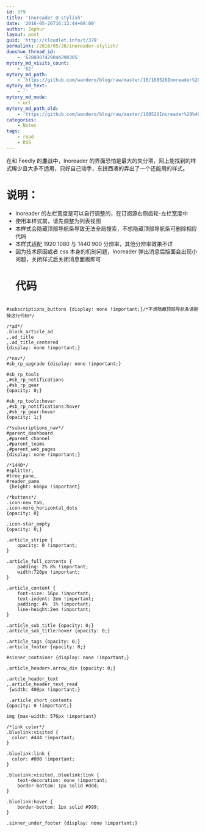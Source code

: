 ```yaml
---
id: 379
title: 'Inoreader @ stylish'
date: '2016-05-26T16:12:44+08:00'
author: Zephur
layout: post
guid: 'http://cloudlet.info/t/379'
permalink: /2016/05/26/inoreader-stylish/
duoshuo_thread_id:
    - '6288907429044290305'
mytory_md_visits_count:
    - '62'
mytory_md_path:
    - 'https://github.com/wandero/blog/raw/master/16/160526Inoreader%20%40%20stylish.md'
mytory_md_text:
    - ''
mytory_md_mode:
    - url
mytory_md_path_old:
    - 'https://github.com/wandero/blog/raw/master/160526Inoreader%20%40%20stylish.md'
categories:
    - Notes
tags:
    - read
    - RSS
---
```


在和 Feedly 的鏖战中，Inoreader 的界面恐怕是最大的失分项，网上能找到的样式稀少且大多不适用，只好自己动手，东拼西凑的弄出了一个还能用的样式。

<!-- more -->

# 说明：

- Inoreader 的左栏宽度是可以自行调整的，在订阅源右侧齿轮-左栏宽度中
- 使用本样式前，请先调整为列表视图
- 本样式会隐藏顶部导航条导致无法全局搜索，不想隐藏顶部导航条可删除相应代码
- 本样式适配 1920 1080 与 1440 900 分辨率，其他分辨率效果不详
- 因为技术原因或者 css 本身的机制问题，Inoreader 弹出消息后版面会出现小问题，关闭样式后关闭消息面板即可  
    # 代码

```

#subscriptions_buttons {display: none !important;}/*不想隐藏顶部导航条请删掉这行代码*/

/*ad*/
.block_article_ad
,.ad_title
,.ad_title_centered
{display: none !important;}

/*nav*/
#sb_rp_upgrade {display: none !important;}

#sb_rp_tools
,#sb_rp_notifications
,#sb_rp_gear
{opacity: 0;}

#sb_rp_tools:hover
,#sb_rp_notifications:hover
,#sb_rp_gear:hover
{opacity: 1;}

/*subscriptions_nav*/
#parent_dashboard
,#parent_channel
,#parent_teams
,#parent_web_pages
{display: none !important;}

/*1440*/
#splitter,
#tree_pane,
#reader_pane
 {height: 666px !important}

/*buttons*/
.icon-new_tab,
.icon-more_horizontal_dots
{opacity: 0}

.icon-star_empty
{opacity: 0;}

.article_stripe {
    opacity: 0 !important;
}

.article_full_contents {
    padding: 2% 8% !important;
    width:720px !important;
}

.article_content {
    font-size: 16px !important;
    text-indent: 2em !important;
    padding: 4%  1% !important;
    line-height:2em !important;
}

.article_sub_title {opacity: 0;}
.article_sub_title:hover {opacity: 0;}

.article_tags {opacity: 0;}
.article_footer {opacity: 0;}

#sinner_container {display: none !important;}

.article_header>.arrow_div {opacity: 0;}

.artcle_header_text
,.article_header_text_read
 {width: 400px !important;}

 .article_short_contents
{opacity: 0 !important;}

img {max-width: 576px !important}

/*link color*/
.bluelink:visited {
  color: #444 !important;
}

.bluelink:link {
  color: #000 !important;
}

.bluelink:visited,.bluelink:link {
    text-decoration: none !important;
    border-bottom: 1px solid #ddd;
}

.bluelink:hover {
    border-bottom: 1px solid #999;
}

.sinner_under_footer {display: none !important;}
```